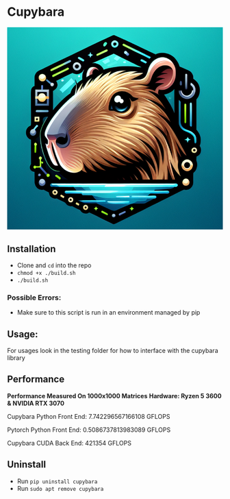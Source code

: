 # Cupybara
<p align="center">
  <img src="https://github.com/jbrhm/CudaLibrary/blob/main/data/Cupybara.png"/>
</p>

## Installation
- Clone and `cd` into the repo
- `chmod +x ./build.sh`
- `./build.sh`

### Possible Errors:
- Make sure to this script is run in an environment managed by pip

## Usage:
For usages look in the testing folder for how to interface with the cupybara library

## Performance
**Performance Measured On 1000x1000 Matrices**
**Hardware: Ryzen 5 3600 & NVIDIA RTX 3070**

Cupybara Python Front End:
7.742296567166108 GFLOPS

Pytorch Python Front End:
0.5086737813983089 GFLOPS

Cupybara CUDA Back End:
421354 GFLOPS

## Uninstall
- Run `pip uninstall cupybara`
- Run `sudo apt remove cupybara`

